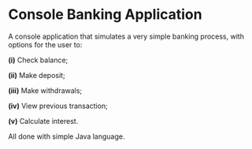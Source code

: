 # Console Banking Application

A console application that simulates a very simple banking process, with options for the user to:

**(i)** Check balance;

**(ii)** Make deposit;

**(iii)** Make withdrawals;

**(iv)** View previous transaction;

**(v)** Calculate interest.

All done with simple Java language.
